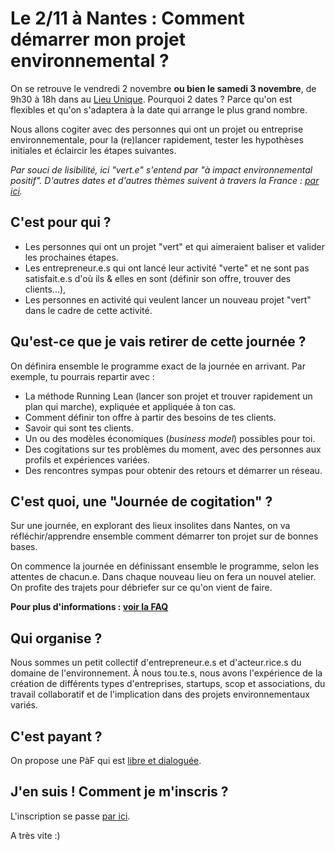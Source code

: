 # Le 2/11 à Nantes : Comment démarrer mon projet environnemental ?

On se retrouve le vendredi 2 novembre **ou bien le samedi 3 novembre**, de 9h30 à 18h dans au [Lieu Unique](http://www.lelieuunique.com/). Pourquoi 2 dates ? Parce qu'on est flexibles et qu'on s'adaptera à la date qui arrange le plus grand nombre.

Nous allons cogiter avec des personnes qui ont un projet ou entreprise environnementale, pour la (re)lancer rapidement, tester les hypothèses initiales et éclaircir les étapes suivantes.

*Par souci de lisibilité, ici "vert.e" s'entend par "à impact environnemental positif".*
*D'autres dates et d'autres thèmes suivent à travers la France : [par ici](../journees-de-cogitation.md).*

## C'est pour qui ?
- Les personnes qui ont un projet "vert" et qui aimeraient baliser et valider les prochaines étapes.
- Les entrepreneur.e.s qui ont lancé leur activité "verte" et ne sont pas satisfait.e.s d'où ils & elles en sont (définir son offre, trouver des clients...),
- Les personnes en activité qui veulent lancer un nouveau projet "vert" dans le cadre de cette activité.

## Qu'est-ce que je vais retirer de cette journée ?
On définira ensemble le programme exact de la journée en arrivant. Par exemple, tu pourrais repartir avec :

- La méthode Running Lean (lancer son projet et trouver rapidement un plan qui marche), expliquée et appliquée à ton cas.
- Comment définir ton offre à partir des besoins de tes clients.
- Savoir qui sont tes clients.
- Un ou des modèles économiques (*business model*) possibles pour toi.
- Des cogitations sur tes problèmes du moment, avec des personnes aux profils et expériences variées.
- Des rencontres sympas pour obtenir des retours et démarrer un réseau.

## C'est quoi, une "Journée de cogitation" ?

Sur une journée, en explorant des lieux insolites dans Nantes, on va réfléchir/apprendre ensemble comment démarrer ton projet sur de bonnes bases.

On commence la journée en définissant ensemble le programme, selon les attentes de chacun.e.
Dans chaque nouveau lieu on fera un nouvel atelier.
On profite des trajets pour débriefer sur ce qu'on vient de faire.

**Pour plus d'informations : [voir la FAQ](../FAQ-journee-cogitation.md)**

## Qui organise ?
Nous sommes un petit collectif d'entrepreneur.e.s et d'acteur.rice.s du domaine de l'environnement. À nous tou.te.s, nous avons l'expérience de la création de différents types d'entreprises, startups, scop et associations, du travail collaboratif et de l'implication dans des projets environnementaux variés.

## C'est payant ?
On propose une PàF qui est [libre et dialoguée](../prix-libre-et-dialogue.html).

## J'en suis ! Comment je m'inscris ?
L'inscription se passe [par ici](../inscription.html).

A très vite :)